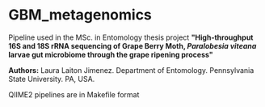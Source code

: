 # GBM_metagenomics
Pipeline used in the MSc. in Entomology thesis project **"High-throughput 16S and 18S rRNA sequencing of Grape Berry Moth, *Paralobesia viteana* larvae gut microbiome through the grape ripening process"**


**Authors:**
Laura Laiton Jimenez. Department of Entomology. Pennsylvania State University. PA, USA.

QIIME2 pipelines are in Makefile format
